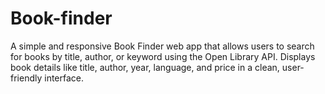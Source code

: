 # Book-finder
A simple and responsive Book Finder web app that allows users to search for books by title, author, or keyword using the Open Library API. Displays book details like title, author, year, language, and price in a clean, user-friendly interface.
